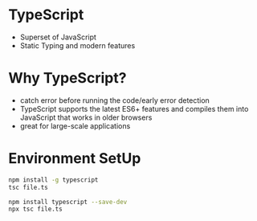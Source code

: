 # TypeScript
- Superset of JavaScript
- Static Typing and modern features

# Why TypeScript?
- catch error before running the code/early error detection
- TypeScript supports the latest ES6+ features and compiles them into JavaScript that works in older browsers
- great for large-scale applications

# Environment SetUp
```bash
npm install -g typescript
tsc file.ts
```

```bash
npm install typescript --save-dev
npx tsc file.ts
```